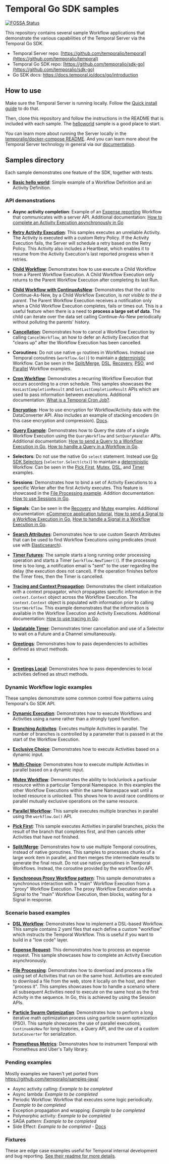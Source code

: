 # Temporal Go SDK samples

[![FOSSA Status](https://app.fossa.com/api/projects/custom%2B18405%2Fgithub.com%2Ftemporalio%2Fsamples-go.svg?type=shield)](https://app.fossa.com/projects/custom%2B18405%2Fgithub.com%2Ftemporalio%2Fsamples-go?ref=badge_shield)

This repository contains several sample Workflow applications that demonstrate the various capabilities of the Temporal Server via the Temporal Go SDK.

- Temporal Server repo: [https://github.com/temporalio/temporal](https://github.com/temporalio/temporal)
- Temporal Go SDK repo: [https://github.com/temporalio/sdk-go](https://github.com/temporalio/sdk-go)
- Go SDK docs: https://docs.temporal.io/docs/go/introduction

## How to use

Make sure the Temporal Server is running locally.
Follow the [Quick install guide](https://docs.temporal.io/docs/server/quick-install) to do that.

Then, clone this repository and follow the instructions in the README that is included with each sample.
The [helloworld](helloworld/README.md) sample is a good place to start.

You can learn more about running the Server locally in the [temporalio/docker-compose README](https://github.com/temporalio/docker-compose/blob/main/README.md).
And you can learn more about the Temporal Server technology in general via our [documentation](https://docs.temporal.io/).

## Samples directory

Each sample demonstrates one feature of the SDK, together with tests.

<!-- @@@SNIPSTART samples-go-readme-samples-directory -->

- [**Basic hello world**](https://github.com/temporalio/samples-go/tree/master/helloworld): Simple example of a Workflow Definition and an Activity Definition.

### API demonstrations

- **Async activity completion**: Example of an [Expense reporting](https://github.com/temporalio/samples-go/tree/master/expense) Workflow that communicates with a server API. Additional documentation: [How to complete an Activity Execution asynchronously in Go](https://docs.temporal.io/docs/go/activities/#asynchronous-activity-completion)

- [**Retry Activity Execution**](https://github.com/temporalio/samples-go/tree/master/retryactivity): This samples executes an unreliable Activity. The Activity is executed with a custom Retry Policy. If the Activity Execution fails, the Server will schedule a retry based on the Retry Policy. This Activity also includes a Heartbeat, which enables it to resume from the Activity Execution's last reported progress when it retries.

- [**Child Workflow**](https://github.com/temporalio/samples-go/tree/master/child-workflow): Demonstrates how to use execute a Child Workflow from a Parent Workflow Execution. A Child Workflow Execution only returns to the Parent Workflow Execution after completing its last Run.

- [**Child Workflow with ContinueAsNew**](https://github.com/temporalio/samples-go/tree/master/child-workflow-continue-as-new): Demonstrates that the call to Continue-As-New, by a Child Workflow Execution, is *not visible to the a parent*. The Parent Workflow Execution receives a notification only when a Child Workflow Execution completes, fails or times out. This is a useful feature when there is a need to **process a large set of data**. The child can iterate over the data set calling Continue-As-New periodically without polluting the parents' history.

- [**Cancellation**](https://github.com/temporalio/samples-go/tree/master/cancellation): Demonstrates how to cancel a Workflow Execution by calling `CancelWorkflow`, an how to defer an Activity Execution that "cleans up" after the Workflow Execution has been cancelled.

- **Coroutines**: Do not use native `go` routines in Workflows. Instead use Temporal coroutines (`workflow.Go()`) to maintain a [deterministic](https://docs.temporal.io/docs/go/workflows/#how-to-write-workflow-code) Workflow. Can be seen in the [Split/Merge](https://github.com/temporalio/samples-go/tree/master/splitmerge), [DSL](https://github.com/temporalio/samples-go/tree/master/dsl), [Recovery](https://github.com/temporalio/samples-go/tree/master/recovery), [PSO](https://github.com/temporalio/samples-go/tree/master/pso), and [Parallel](https://github.com/temporalio/samples-go/tree/master/parallel) Workflow examples.

- [**Cron Workflow**](https://github.com/temporalio/samples-go/tree/master/cron): Demonstrates a recurring Workflow Execution that occurs according to a cron schedule. This samples showcases the `HasLastCompletionResult` and `GetLastCompletionResult` APIs which are used to pass information between executions. Additional documentation: [What is a Temporal Cron Job?](https://docs.temporal.io/docs/content/what-is-a-temporal-cron-job).

- [**Encryption**](https://github.com/temporalio/samples-go/tree/master/encryption): How to use encryption for Workflow/Activity data with the DataConverter API. Also includes an example of stacking encoders (in this case encryption and compression). [Docs](https://docs.temporal.io/docs/go/workflows/#custom-serialization-and-workflow-security).

- [**Query Example**](https://github.com/temporalio/samples-go/tree/master/query): Demonstrates how to Query the state of a single Workflow Execution using the `QueryWorkflow` and `SetQueryHandler` APIs. Additional documentation: [How to send a Query to a Workflow Execution in Go](https://docs.temporal.io/docs/go/how-to-send-a-query-to-a-workflow-execution-in-go), [How to handle a Query in a Workflow in Go](https://docs.temporal.io/docs/go/how-to-handle-a-query-in-a-workflow-in-go).

- **Selectors**: Do not use the native Go `select` statement. Instead use [Go SDK Selectors](https://docs.temporal.io/docs/go/selectors) (`selector.Select(ctx)`) to maintain a [deterministic](https://docs.temporal.io/docs/go/workflows/#how-to-write-workflow-code) Workflow. Can be seen in the [Pick First](https://github.com/temporalio/samples-go/tree/master/pickfirst), [Mutex](https://github.com/temporalio/samples-go/tree/master/mutex), [DSL](https://github.com/temporalio/samples-go/tree/master/dsl), and [Timer](https://github.com/temporalio/samples-go/tree/master/timer) examples.

- **Sessions**: Demonstrates how to bind a set of Activity Executions to a specific Worker after the first Activity executes. This feature is showcased in the [File Processing example](https://github.com/temporalio/samples-go/tree/master/fileprocessing). Addition documentation: [How to use Sessions in Go](https://docs.temporal.io/docs/go/how-to-use-worker-sessions-in-go).

- **Signals**: Can be seen in the [Recovery](https://github.com/temporalio/samples-go/tree/master/recovery) and [Mutex](https://github.com/temporalio/samples-go/tree/master/mutex) examples. Additional documentation: [eCommerce application tutorial](https://docs.temporal.io/blog/tags/go-ecommerce-tutorial), [How to send a Signal to a Workflow Execution in Go](https://docs.temporal.io/docs/go/how-to-send-a-signal-to-a-workflow-execution-in-go), [How to handle a Signal in a Workflow Execution in Go](https://docs.temporal.io/docs/go/how-to-handle-a-signal-in-a-workflow-in-go).

- [**Search Attributes**](https://github.com/temporalio/samples-go/tree/master/searchattributes): Demonstrates how to use custom Search Attributes that can be used to find Workflow Executions using predicates (must use with [Elasticsearch](https://docs.temporal.io/docs/content/how-to-integrate-elasticsearch-into-a-temporal-cluster)).

- [**Timer Futures**](https://github.com/temporalio/samples-go/tree/master/timer): The sample starts a long running order processing operation and starts a Timer (`workflow.NewTimer()`). If the processing time is too long, a notification email is "sent" to the user regarding the delay (the execution does not cancel). If the operation finishes before the Timer fires, then the Timer is cancelled.

- [**Tracing and Context Propagation**](https://github.com/temporalio/samples-go/tree/master/ctxpropagation): Demonstrates  the client initialization with a context propagator, which propagates specific information in the `context.Context` object across the Workflow Execution. The `context.Context` object is populated with information prior to calling `StartWorkflow`. This example demonstrates that the information is available in the Workflow Execution and Activity Executions. Additional documentation: [How to use tracing in Go](https://docs.temporal.io/docs/go/tracing/).

- [**Updatable Timer**](https://github.com/temporalio/samples-go/tree/master/updatabletimer): Demonstrates timer cancellation and use of a Selector to wait on a Future and a Channel simultaneously.

- [**Greetings**](https://github.com/temporalio/samples-go/tree/master/greetings): Demonstrates how to pass dependencies to activities defined as struct methods.
-
- [**Greetings Local**](https://github.com/temporalio/samples-go/tree/master/greetingslocal): Demonstrates how to pass dependencies to local activities defined as struct methods.

### Dynamic Workflow logic examples

These samples demonstrate some common control flow patterns using Temporal's Go SDK API.

- [**Dynamic Execution**](https://github.com/temporalio/samples-go/tree/master/dynamic): Demonstrates how to execute Workflows and Activities using a name rather than a strongly typed function.

- [**Branching Acitivites**](https://github.com/temporalio/samples-go/blob/master/branch): Executes multiple Activities in parallel. The number of branches is controlled by a parameter that is passed in at the start of the Workflow Execution.

- [**Exclusive Choice**](https://github.com/temporalio/samples-go/tree/master/choice-exclusive): Demonstrates how to execute Activities based on a dynamic input.

- [**Multi-Choice**](https://github.com/temporalio/samples-go/tree/master/choice-multi): Demonstrates how to execute multiple Activities in parallel based on a dynamic input.

- [**Mutex Workflow**](https://github.com/temporalio/samples-go/tree/master/mutex): Demonstrates the ability to lock/unlock a particular resource within a particular Temporal Namespace. In this examples the other Workflow Executions within the same Namespace wait until a locked resource is unlocked. This shows how to avoid race conditions or parallel mutually exclusive operations on the same resource.

- [**Parallel Workflow**](https://github.com/temporalio/samples-go/tree/master/parallel): This sample executes multiple branches in parallel using the `workflow.Go()` API.

- [**Pick First**](https://github.com/temporalio/samples-go/tree/master/pickfirst): This sample executes Activities in parallel branches, picks the result of the branch that completes first, and then cancels other Activities that have not finished.

- [**Split/Merge**](https://github.com/temporalio/samples-go/tree/master/splitmerge): Demonstrates how to use multiple Temporal coroutines, instead of native goroutines. This samples to processes chunks of a large work item in parallel, and then merges the intermediate results to generate the final result. Do not use native goroutines in Temporal Workflows. Instead, the coroutine provided by the workflow.Go API.

- [**Synchronous Proxy Workflow pattern**](https://github.com/temporalio/samples-go/tree/master/synchronous-proxy): This sample demonstrates a synchronous interaction with a "main" Workflow Execution from a "proxy" Workflow Execution. The proxy Workflow Execution sends a Signal to the "main" Workflow Execution, then blocks, waiting for a Signal in response.

### Scenario based examples

- [**DSL Workflow**](https://github.com/temporalio/samples-go/tree/master/dsl): Demonstrates how to implement a DSL-based Workflow. This sample contains 2 yaml files that each define a custom "workflow" which instructs the Temporal Workflow. This is useful if you want to build in a "low code" layer.

- [**Expense Request**](https://github.com/temporalio/samples-go/tree/master/expense): This demonstrates how to process an expense request. This sample showcases how to complete an Activity Execution asynchronously.

- [**File Processing**](https://github.com/temporalio/samples-go/tree/master/fileprocessing): Demonstrates how to download and process a file using set of Activities that run on the same host. Activities are executed to download a file from the web, store it locally on the host, and then "process it". This samples showcases how to handle a scenario where all subsequent Activities need to execute on the same host as the first Activity in the sequence. In Go, this is achieved by using the Session APIs.

- [**Particle Swarm Optimization**](https://github.com/temporalio/samples-go/tree/master/pso): Demonstrates how to perform a long iterative math optimization process using particle swarm optimization (PSO). This sample showcases the use of parallel executions, `ContinueAsNew` for long histories, a Query API, and the use of a custom `DataConverter` for serialization.

- [**Prometheus Metrics**](https://github.com/temporalio/samples-go/tree/master/metrics): Demonstrates how to instrument Temporal with Prometheus and Uber's Tally library.

<!-- @@@SNIPEND -->

### Pending examples

Mostly examples we haven't yet ported from https://github.com/temporalio/samples-java/

  - Async activity calling: *Example to be completed*
  - Async lambda:  *Example to be completed*
  - Periodic Workflow: Workflow that executes some logic periodically. *Example to be completed*
  - Exception propagation and wrapping: *Example to be completed*
  - Polymorphic activity: *Example to be completed*
  - SAGA pattern:  *Example to be completed*
  - Side Effect:  *Example to be completed* - [Docs](https://docs.temporal.io/docs/go/side-effect)

### Fixtures

These are edge case examples useful for Temporal internal development and bug reporting. [See their readme for more details](https://github.com/temporalio/samples-go/tree/master/temporal-fixtures).
